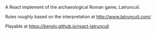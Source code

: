 A React implement of the archaeological Roman game, Latrunculi.

Rules roughly based on the interpretation at http://www.latrunculi.com/

Playable at https://benslv.github.io/react-latrunculi